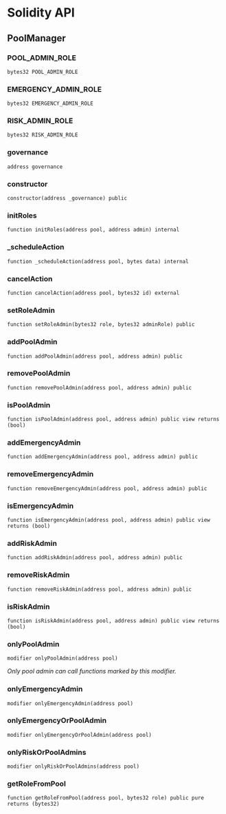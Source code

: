 # Solidity API

## PoolManager

### POOL_ADMIN_ROLE

```solidity
bytes32 POOL_ADMIN_ROLE
```

### EMERGENCY_ADMIN_ROLE

```solidity
bytes32 EMERGENCY_ADMIN_ROLE
```

### RISK_ADMIN_ROLE

```solidity
bytes32 RISK_ADMIN_ROLE
```

### governance

```solidity
address governance
```

### constructor

```solidity
constructor(address _governance) public
```

### initRoles

```solidity
function initRoles(address pool, address admin) internal
```

### _scheduleAction

```solidity
function _scheduleAction(address pool, bytes data) internal
```

### cancelAction

```solidity
function cancelAction(address pool, bytes32 id) external
```

### setRoleAdmin

```solidity
function setRoleAdmin(bytes32 role, bytes32 adminRole) public
```

### addPoolAdmin

```solidity
function addPoolAdmin(address pool, address admin) public
```

### removePoolAdmin

```solidity
function removePoolAdmin(address pool, address admin) public
```

### isPoolAdmin

```solidity
function isPoolAdmin(address pool, address admin) public view returns (bool)
```

### addEmergencyAdmin

```solidity
function addEmergencyAdmin(address pool, address admin) public
```

### removeEmergencyAdmin

```solidity
function removeEmergencyAdmin(address pool, address admin) public
```

### isEmergencyAdmin

```solidity
function isEmergencyAdmin(address pool, address admin) public view returns (bool)
```

### addRiskAdmin

```solidity
function addRiskAdmin(address pool, address admin) public
```

### removeRiskAdmin

```solidity
function removeRiskAdmin(address pool, address admin) public
```

### isRiskAdmin

```solidity
function isRiskAdmin(address pool, address admin) public view returns (bool)
```

### onlyPoolAdmin

```solidity
modifier onlyPoolAdmin(address pool)
```

_Only pool admin can call functions marked by this modifier._

### onlyEmergencyAdmin

```solidity
modifier onlyEmergencyAdmin(address pool)
```

### onlyEmergencyOrPoolAdmin

```solidity
modifier onlyEmergencyOrPoolAdmin(address pool)
```

### onlyRiskOrPoolAdmins

```solidity
modifier onlyRiskOrPoolAdmins(address pool)
```

### getRoleFromPool

```solidity
function getRoleFromPool(address pool, bytes32 role) public pure returns (bytes32)
```

